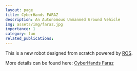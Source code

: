 ```yaml
---
layout: page
title: CyberHands FARAZ
description: An Autonomous Unmanned Ground Vehicle
img: assets/img/faraz.jpg
importance: 1
category: fun
related_publications: 
---
```


This is a new robot designed from scratch powered by <a href="https://www.ros.org">ROS</a>.

More details can be found here: <a href="https://github.com/mvpcom/CyberHandsFaraz">CyberHands Faraz</a>

